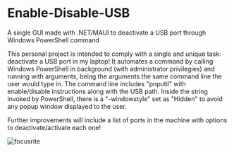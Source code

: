 # Enable-Disable-USB
A single GUI made with .NET/MAUI to deactivate a USB port through Windows PowerShell command

This personal project is intended to comply with a single and unique task: deactivate a USB port in my laptop!
It automates a command by calling Windows PowerShell in background (with administrator privilegies) and running with arguments,
being the arguments the same command line the user would type in.
The command line includes "pnputil" with enable/disable instructions along with the USB path.
Inside the string invoked by PowerShell, there is a "-windowstyle" set as "Hidden" to avoid any popup window
displayed to the user.

Further improvements will include a list of ports in the machine with options to deactivate/activate each one!


![focusrite](https://github.com/fabioweck/Enable-Disable-USB/assets/115494238/b02ddb84-1037-4890-85f0-9cb8c5a08b66)
